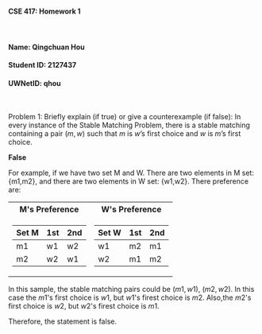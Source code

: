 #### CSE 417: Homework 1
<br/>

#### Name: Qingchuan Hou
#### Student ID: 2127437
#### UWNetID: qhou
<br/>

Problem 1:
Briefly explain (if true) or give a counterexample (if false): In every instance of the Stable Matching Problem, there is a stable matching containing a pair $(m, w)$ such that $m$ is $w$’s first choice and $w$ is $m$’s first choice.

**False**

For example, if we have two set M and W. There are two elements in M set: {m1,m2}, and there are two elements in W set: {w1,w2}. There preference are:

<center>
<table>
<tr><th>M's Preference</th><th>W's Preference</th></tr>
<tr><td>

| Set M | 1st | 2nd |
|-------|-----|-----|
| m1    | w1  | w2  |
| m2    | w2  | w1  |

</td><td>

| Set W | 1st | 2nd |
|-------|-----|-----|
| w1    | m2  | m1  |
| w2    | m1  | m2  |

</td></tr> 
</table>
</center>

In this sample, the stable matching pairs could be $(m1,w1)$, $(m2,w2)$. In this case the $m1$'s first choice is $w1$, but $w1$'s firest choice is $m2$. Also,the $m2$'s first choice is $w2$, but $w2$'s firest choice is $m1$. 

Therefore, the statement is false.
